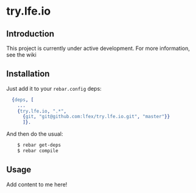 # try.lfe.io


## Introduction

This project is currently under active development. For more information,
see the <a hreg="wiki">wiki</a>


## Installation

Just add it to your ``rebar.config`` deps:

```erlang
  {deps, [
    ...
    {try.lfe.io, ".*",
      {git, "git@github.com:lfex/try.lfe.io.git", "master"}}
      ]}.
```

And then do the usual:

```bash
    $ rebar get-deps
    $ rebar compile
```


## Usage

Add content to me here!

